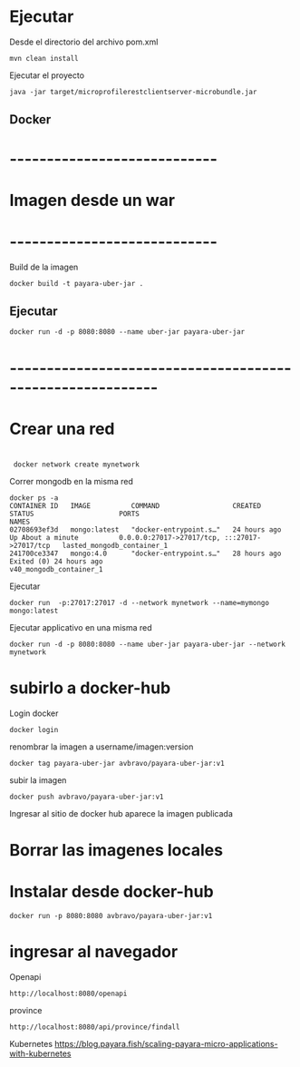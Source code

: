 # Ejecutar

Desde el directorio del archivo pom.xml
```
mvn clean install
```

Ejecutar el proyecto
```
java -jar target/microprofilerestclientserver-microbundle.jar 
```

## Docker

# ----------------------------
# Imagen desde un war
# ----------------------------
Build de la imagen
```
docker build -t payara-uber-jar .
```

## Ejecutar
```
docker run -d -p 8080:8080 --name uber-jar payara-uber-jar
```
# ----------------------------------------------------------
# Crear una red
#
```
 docker network create mynetwork
```
Correr mongodb en la misma red
```
docker ps -a
CONTAINER ID   IMAGE          COMMAND                  CREATED         STATUS                     PORTS                                           NAMES
02708693ef3d   mongo:latest   "docker-entrypoint.s…"   24 hours ago    Up About a minute          0.0.0.0:27017->27017/tcp, :::27017->27017/tcp   lasted_mongodb_container_1
241700ce3347   mongo:4.0      "docker-entrypoint.s…"   28 hours ago    Exited (0) 24 hours ago                                                    v40_mongodb_container_1
```
Ejecutar
```
docker run  -p:27017:27017 -d --network mynetwork --name=mymongo mongo:latest 
```


Ejecutar applicativo en una misma red
```
docker run -d -p 8080:8080 --name uber-jar payara-uber-jar --network mynetwork
```

# subirlo a docker-hub

Login docker
```
docker login
```
renombrar la imagen a username/imagen:version
```
docker tag payara-uber-jar avbravo/payara-uber-jar:v1 
```

subir la imagen
```
docker push avbravo/payara-uber-jar:v1
```

Ingresar al sitio de docker hub aparece la imagen publicada

<imagen>

# Borrar las imagenes locales

# Instalar desde docker-hub
```
docker run -p 8080:8080 avbravo/payara-uber-jar:v1
```
# ingresar al navegador
Openapi
```
http://localhost:8080/openapi
```
province
```
http://localhost:8080/api/province/findall
```

Kubernetes
https://blog.payara.fish/scaling-payara-micro-applications-with-kubernetes
